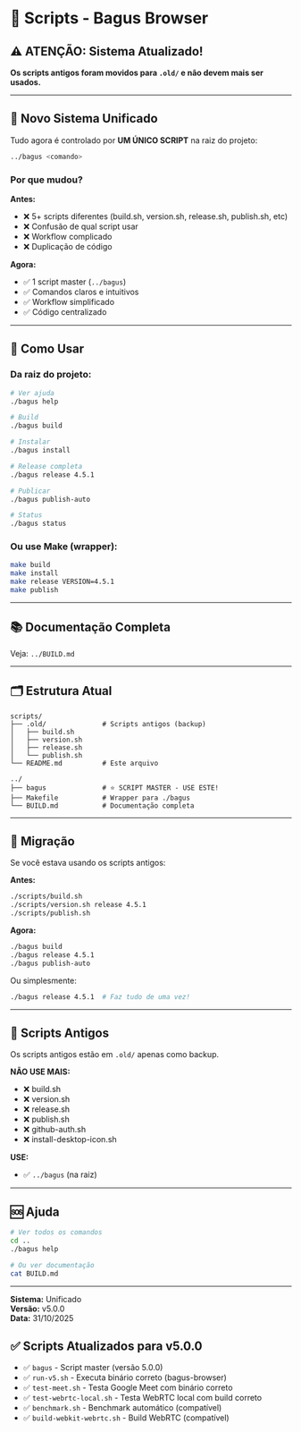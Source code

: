# 📁 Scripts - Bagus Browser

## ⚠️ ATENÇÃO: Sistema Atualizado!

**Os scripts antigos foram movidos para `.old/` e não devem mais ser usados.**

---

## 🎯 Novo Sistema Unificado

Tudo agora é controlado por **UM ÚNICO SCRIPT** na raiz do projeto:

```bash
../bagus <comando>
```

### Por que mudou?

**Antes:**
- ❌ 5+ scripts diferentes (build.sh, version.sh, release.sh, publish.sh, etc)
- ❌ Confusão de qual script usar
- ❌ Workflow complicado
- ❌ Duplicação de código

**Agora:**
- ✅ 1 script master (`../bagus`)
- ✅ Comandos claros e intuitivos
- ✅ Workflow simplificado
- ✅ Código centralizado

---

## 🚀 Como Usar

### Da raiz do projeto:

```bash
# Ver ajuda
./bagus help

# Build
./bagus build

# Instalar
./bagus install

# Release completa
./bagus release 4.5.1

# Publicar
./bagus publish-auto

# Status
./bagus status
```

### Ou use Make (wrapper):

```bash
make build
make install
make release VERSION=4.5.1
make publish
```

---

## 📚 Documentação Completa

Veja: `../BUILD.md`

---

## 🗂️ Estrutura Atual

```
scripts/
├── .old/              # Scripts antigos (backup)
│   ├── build.sh
│   ├── version.sh
│   ├── release.sh
│   └── publish.sh
└── README.md          # Este arquivo

../
├── bagus              # ⭐ SCRIPT MASTER - USE ESTE!
├── Makefile           # Wrapper para ./bagus
└── BUILD.md           # Documentação completa
```

---

## 🔄 Migração

Se você estava usando os scripts antigos:

**Antes:**
```bash
./scripts/build.sh
./scripts/version.sh release 4.5.1
./scripts/publish.sh
```

**Agora:**
```bash
./bagus build
./bagus release 4.5.1
./bagus publish-auto
```

Ou simplesmente:
```bash
./bagus release 4.5.1  # Faz tudo de uma vez!
```

---

## 📝 Scripts Antigos

Os scripts antigos estão em `.old/` apenas como backup.

**NÃO USE MAIS:**
- ❌ build.sh
- ❌ version.sh  
- ❌ release.sh
- ❌ publish.sh
- ❌ github-auth.sh
- ❌ install-desktop-icon.sh

**USE:**
- ✅ `../bagus` (na raiz)

---

## 🆘 Ajuda

```bash
# Ver todos os comandos
cd ..
./bagus help

# Ou ver documentação
cat BUILD.md
```

---

**Sistema:** Unificado  
**Versão:** v5.0.0  
**Data:** 31/10/2025

## ✅ Scripts Atualizados para v5.0.0

- ✅ `bagus` - Script master (versão 5.0.0)
- ✅ `run-v5.sh` - Executa binário correto (bagus-browser)
- ✅ `test-meet.sh` - Testa Google Meet com binário correto
- ✅ `test-webrtc-local.sh` - Testa WebRTC local com build correto
- ✅ `benchmark.sh` - Benchmark automático (compatível)
- ✅ `build-webkit-webrtc.sh` - Build WebRTC (compatível)
